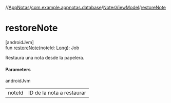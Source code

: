 //[AppNotas](../../../index.md)/[com.example.appnotas.database](../index.md)/[NotesViewModel](index.md)/[restoreNote](restore-note.md)

# restoreNote

[androidJvm]\
fun [restoreNote](restore-note.md)(noteId: [Long](https://kotlinlang.org/api/latest/jvm/stdlib/kotlin-stdlib/kotlin/-long/index.html)): Job

Restaura una nota desde la papelera.

#### Parameters

androidJvm

| | |
|---|---|
| noteId | ID de la nota a restaurar |
